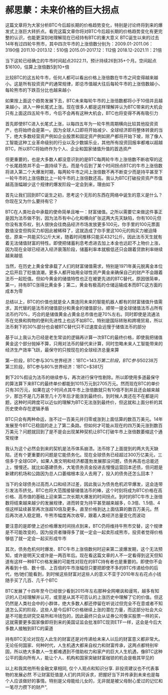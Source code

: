 # 郝思蒙：未来价格的巨大拐点


这篇文章将为大家分析BTC今后超长期的价格趋势变化，特别是讨论终将到来的爆发式上涨巨大转折点。看完这篇文章你将对BTC今后超长期的价格趋势变化有更完整的认识，也能更深刻地理解现在已经持有BTC的重大意义
BTC诞生以来的过去14年有过四轮牛熊市，其中四次牛市的上涨倍数分别为：2009.01-2011.06：3190倍
2011.10-2013.12：510倍
2015.01-2017.12：112倍
2018.12-2021.11：21倍

当下这轮已经确立的牛市时间起点2022.11，预计持续26到35+个月。空间起点$16100，估算上涨倍数5到10+倍

比较BTC的这五轮牛市，任何人都可以看出价格上涨倍数在牛市之间变得越来越小。这是所有投资资产的通常规律，即总市值越大往后每轮牛市的上涨倍数越小、每轮熊市的下跌百分比也越来越小

如果按上面这个趋势发展下去，BTC未来每轮牛市的上涨倍数都将小于10倍并且越来越小，进入一种长尾式上涨。现在很多人都是这样理解并认为BTC带来的大机会只有上面这四五轮牛市，今后不会再有这种大机会，BTC也将变得不再有吸引力

首先即使BTC进入长尾式上涨，以每四五年为一轮牛熊周期横向比较其他投资资产，也将始终会是第一。因为全球人口即将开始减少、全球经济即将整体转衰的当下，绝大多数经营资产例如企业股票和固定资产例如房产都将开始下坡，除了像人工智能这种工业革命级别的行业以及少数娱乐业，其他所有投资回报率都难以超越BTC，所以BTC将始终作为个人、企业和国家储值升值的首选资产

但更重要的，也是大多数人都没意识到的是BTC每两轮牛市上涨倍数不断收窄的这个长尾趋势并不会一直持续下去。而是今后到了某个时间拐点BTC的牛市上涨倍数将进入第二个大爆发时期，每两轮牛市之间上涨倍数不再不断变少而是持平甚至下一轮牛市的上涨倍数比上一轮牛市的上涨倍数还高。我认为BTC打破投资资产市值越高涨幅越少这个规律的爆发阶段一定会到来，理由如下

首先让我们回到BTC诞生之初，思考这个无形的东西在网络中诞生的意义是什么？你现在又为什么要持有它？

BTC在人类社会中承载的使命简单且唯一：财富储值。之所以需要它来做这件事正是因为法币做不到，因为法币有中心化和横向扩张这两大先天缺陷，你有100元但你没有发币权，别人很快会往商品经济市场发放更多100元，你手里的100元票面数值没变但购买力却因此被稀释了，这就造成了你手里这100元的购买力被迫降低，原来一共能买5公斤大米，随着时间推移只能买4321公斤。因此法币天生就有着无法储值财富的特性。即使把储蓄利息考虑进去加上本金也远赶不上物价上涨，因为现在全球已经进入经济衰落阶段，储蓄利率本就极低还只会跟着贷款利率继续越来越低

当然，在历史上黄金曾承载了人们的财富储值需求，特别是1971年美元脱离金本位之后开启了贬值浪潮，更多人都开始用全球性资产黄金来确保自己的财产不会跟着法币一起贬值。但如今黄金的储值特性也正在被更先进的BTC替代，原因很简单，第一，持有BTC涨得比黄金多；第二，黄金有极高的仓储运输成本而BTC这方面的成本为零

总结以上，BTC的价值也就是全人类连同未来的智能机器人都有的财富储值升值需求，其代替的是法币的储值部分和黄金的储值部分。顺带一提全球储值法币占所有法币约70%，巧合的是储值黄金占黄金总市值也是70%左右。同时即使是流通法币在兑换和购物的便利先进性上也远不如BTC，特别是国际转账和跨境贸易，所以法币剩下的30%部分也会被BTC替代只不过速度会远慢于储值法币的部分

基于以上我认为已经是老生常谈的逻辑再计算一次BTC的最终价格，即使我把储值黄金这个部分抛掉不算，只用对法币的替代来计算，同时忽略未来人工智能带来的经济生产效率飞跃，最保守的只按现在的全球经济总量来算

第一阶段，BTC参与30%世界经济：1BTC=$143万
第二阶段，BTC参与50%世界经济：1BTC=$238万
第三阶段，BTC参与80%世界经济：1BTC=$381万

剩下20%假设为法币的继续参与，再次进行保守性剔除。所以即使用多道最保守的算法算下来BTC的最终单价都能到1015万元到2705万元。然而现在BTC的单价只有30万元，如果在这个时间点其牛市上涨倍数就只有10倍不到并且还会越来越少，那岂不是几万甚至几十万年后才能涨到最终价。到时候人类还在不在都是问题，这种时间跨度可以近似的理解为BTC无法涨到最终价，但这就和上面分析的其历史使命存在逻辑矛盾

BTC只会有两种命运，涨不过一百美元并归零或涨到上面估算的数百万美元。14年发展至今BTC已稳固的走上了第二条路。但如何才可能从现在的四万美元涨到数百万美元？问题就回到了是不是会出现某种契机让BTC打破牛市上涨倍数萎缩这个通常规律

我认为这个必然会到来的契机是法币体系崩溃。法币除了上面提到的两大先天缺陷，还有个更重要的问题是它能债务化。现在全球债务已经超过300万亿美元，三倍多于全球GDP。如果人类文明和经济都蓬勃发展那没问题，债务再高也总能还上，慢慢还。就比如基建债务，大笔债务资金投进去慢慢运营回本还债，但问题是新建的机场和公路因为总人口萎缩根本没人去用了，投入的债务还怎么回本？

当下的全球债务过高而人口和经济过差，因此我认为债务危机迟早爆发，这会连带引发法币挤兑。BTC也将大范围接替储值法币的棒，这个时刻将成为BTC价格在高价格、高市值的基础上迎来第二次长期大爆发的时间拐点。到时的BTC牛市上涨倍数将结束越来越少的发展规律，进而转变为持平甚至越来越多，0.3倍、1.5倍、4倍这样延续甚至再次涨超10倍及更多。直至价格到达上面估算的数百万美元。然后再次进入稳定期，牛熊市幅度再次收窄，跟着人类经济总量变化而波动

要注意的是即使上述价格爆发时间拐点到来，BTC仍将维持牛熊市交替，这个规律是不可能改变的，因为投资者赚得多了就一定会一起卖形成熊市，投资者觉得价格够低了就一定会一起买形成牛市

其次，债务危机何时爆发、BTC牛市上涨倍数何时迎来第二波爆发期，这个无法预知，或许是明天又或许是一两百年后。现在看这篇文章的人不一定看得到这天但知道有这样一种BTC价格发展的可能性对现在的BTC持有者也是重要的。即使你不会再看到十倍、数十倍、上百倍的牛市涨幅但只要把即使不多的BTC传递给你的后代，他/她们能看到，到时候这些财富对这些人的意义不亚于2010年左右花点小钱随手买了几百、几千个BTC

BTC发展了十四年至今已经很少看到2015年左右那种全网嘲讽和谩骂，越多有知识的人已经理解并认可，或至是从其不可否认的上涨历史中理解了它的价值。但这仍然是人类社会中的小群体，绝大多数人都还停留在听说过但完全不在意或者不知道怎么买的阶段，这些人是今后BTC价格继续上涨的潜在力量，而这部分社会大众是不可能去研究交易所和冷钱包的，因此最终只会从证券公司像买股票一样的买，这就需要更多国家像即将到来的美国证监会批准BTC现货ETF一样，这会是今后大多数人接触到BTC的渠道

持有BTC无论对现在人此生的财富还是对传递给未来人以后的财富意义都非常大。无论任何国家、何种时代，人生机遇大都来自权力和财富传承，这两点都特别牢固，所以绝大多数人一生都难遇到不借助权力和家产的巨大人生机遇，像BTC这种公平的面向所有人，能让个人、机构和国家突破财富枷锁的机会是极其罕见的

以上和我其他所有金融文章相同, 仅个人观点和知识分享. 非投资建议也不代表事物的发展必然 不让财富贬值是人们的共同诉求，把握好当下并传承到未来也是每个人应该做好的事情。特别是父母能给儿女的，无非就是被父母耐心爱过的记忆和一笔尽力攒下的财产",
